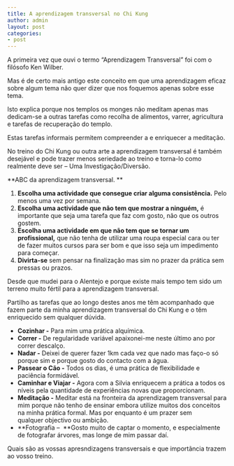 ```yaml
---
title: A aprendizagem transversal no Chi Kung
author: admin
layout: post
categories:
- post
---
```

A primeira vez que ouvi o termo &#8220;Aprendizagem Transversal&#8221; foi com o filósofo Ken Wilber.

Mas é de certo mais antigo este conceito em que uma aprendizagem eficaz sobre algum tema não quer dizer que nos foquemos apenas sobre esse tema.

Isto explica porque nos templos os monges não meditam apenas mas dedicam-se a outras tarefas como recolha de alimentos, varrer, agricultura e tarefas de recuperação do templo.

Estas tarefas informais permitem compreender a e enriquecer a meditação.

No treino do Chi Kung ou outra arte a aprendizagem transversal é também desejável e pode trazer menos seriedade ao treino e torna-lo como realmente deve ser &#8211; Uma Investigação/Diversão.

**ABC da aprendizagem transversal. **

1.  **Escolha uma actividade que consegue criar alguma consistência.** Pelo menos uma vez por semana.
2.  **Escolha uma actividade que não tem que mostrar a ninguém,** é importante que seja uma tarefa que faz com gosto, não que os outros gostem.
3.  **Escolha uma actividade em que não tem que se tornar um profissional,** que não tenha de utilizar uma roupa especial cara ou ter de fazer muitos cursos para ser bom e que isso seja um impedimento para começar.
4.  **Divirta-se** sem pensar na finalização mas sim no prazer da prática sem pressas ou prazos.

Desde que mudei para o Alentejo e porque existe mais tempo tem sido um terreno muito fértil para a aprendizagem transversal.

Partilho as tarefas que ao longo destes anos me têm acompanhado que fazem parte da minha aprendizagem transversal do Chi Kung e o têm enriquecido sem qualquer dúvida.

*   **Cozinhar -** Para mim uma prática alquímica.
*   **Correr -** De regularidade variável apaixonei-me neste último ano por correr descalço.
*   **Nadar -** Deixei de querer fazer 1km cada vez que nado mas faço-o só porque sim e porque gosto do contacto com a água.
*   **Passear o Cão -** Todos os dias, é uma prática de flexibilidade e paciência formidável.
*   **Caminhar e Viajar -** Agora com a Silvia enriquecem a prática a todos os níveis pela quantidade de experiências novas que proporcionam.
*   **Meditação -** Meditar está na fronteira da aprendizagem transversal para mim porque não tenho de ensinar embora utilize muitos dos conceitos na minha prática formal. Mas por enquanto é um prazer sem qualquer objectivo ou ambição.
*   **Fotografia &#8211;  **Gosto muito de captar o momento, e especialmente de fotografar árvores, mas longe de mim passar daí.

Quais são as vossas apresndizagens transversais e que importãncia trazem ao vosso treino. 
